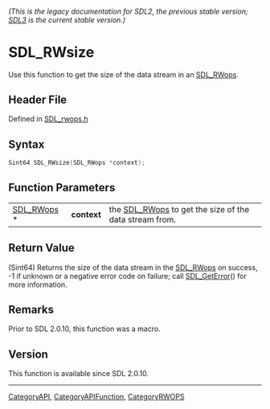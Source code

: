 ###### (This is the legacy documentation for SDL2, the previous stable version; [SDL3](https://wiki.libsdl.org/SDL3/) is the current stable version.)
# SDL_RWsize

Use this function to get the size of the data stream in an [SDL_RWops](SDL_RWops).

## Header File

Defined in [SDL_rwops.h](https://github.com/libsdl-org/SDL/blob/SDL2/include/SDL_rwops.h)

## Syntax

```c
Sint64 SDL_RWsize(SDL_RWops *context);
```

## Function Parameters

|                          |             |                                                                     |
| ------------------------ | ----------- | ------------------------------------------------------------------- |
| [SDL_RWops](SDL_RWops) * | **context** | the [SDL_RWops](SDL_RWops) to get the size of the data stream from. |

## Return Value

(Sint64) Returns the size of the data stream in the [SDL_RWops](SDL_RWops)
on success, -1 if unknown or a negative error code on failure; call
[SDL_GetError](SDL_GetError)() for more information.

## Remarks

Prior to SDL 2.0.10, this function was a macro.

## Version

This function is available since SDL 2.0.10.

----
[CategoryAPI](CategoryAPI), [CategoryAPIFunction](CategoryAPIFunction), [CategoryRWOPS](CategoryRWOPS)


